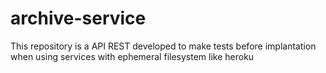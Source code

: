 # archive-service
This repository is a API REST developed to make tests before implantation when using services with ephemeral filesystem like heroku
